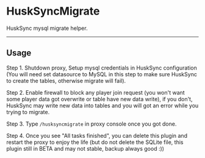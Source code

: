 # HuskSyncMigrate
HuskSync mysql migrate helper.

---

## Usage

Step 1. Shutdown proxy, Setup mysql credentials in HuskSync configuration (You will need set datasource to MySQL in this step to make sure HuskSync to create the tables, otherwise migrate will fail).

Step 2. Enable firewall to block any player join request (you won't want some player data got overwrite or table have new data write), if you don't, HuskSync may write new data into tables and you will got an error while you trying to migrate.

Step 3. Type `/husksyncmigrate` in proxy console once you got done.

Step 4. Once you see "All tasks finished", you can delete this plugin and restart the proxy to enjoy the life (but do not delete the SQLite file, this plugin still in BETA and may not stable, backup always good :))

